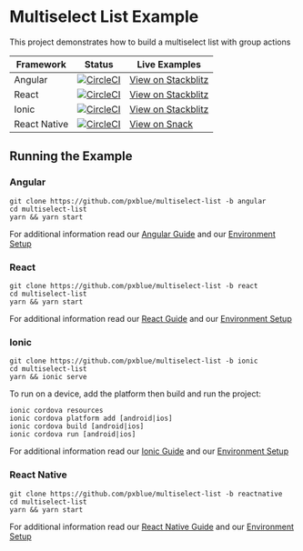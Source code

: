 # Multiselect List Example
This project demonstrates how to build a multiselect list with group actions

| Framework           | Status       | Live Examples  |
| ---------------- |--------------|------------------|
| Angular | [![CircleCI](https://circleci.com/gh/pxblue/multiselect-list/tree/angular.svg?style=shield)](https://circleci.com/gh/pxblue/multiselect-list/tree/angular) | [View on Stackblitz](https://stackblitz.com/edit/pxblue-multiselect-list-angular)
| React | [![CircleCI](https://circleci.com/gh/pxblue/multiselect-list/tree/react.svg?style=shield)](https://circleci.com/gh/pxblue/multiselect-list/tree/react) | [View on Stackblitz](https://stackblitz.com/edit/pxblue-multiselect-list-react)
| Ionic | [![CircleCI](https://circleci.com/gh/pxblue/multiselect-list/tree/ionic.svg?style=shield)](https://circleci.com/gh/pxblue/multiselect-list/tree/ionic) | [View on Stackblitz](https://stackblitz.com/edit/pxblue-multiselect-list-ionic)
| React Native | [![CircleCI](https://circleci.com/gh/pxblue/multiselect-list/tree/reactnative.svg?style=shield)](https://circleci.com/gh/pxblue/multiselect-list/tree/reactnative) | [View on Snack](https://snack.expo.io/@px-blue/multiselect-list-reactnative)

## Running the Example
### Angular
```
git clone https://github.com/pxblue/multiselect-list -b angular
cd multiselect-list
yarn && yarn start
```
For additional information read our [Angular Guide](https://pxblue.github.io/development/frameworks-web/angular) and our [Environment Setup](https://pxblue.github.io/development/environment)

### React
```
git clone https://github.com/pxblue/multiselect-list -b react
cd multiselect-list
yarn && yarn start
```
For additional information read our [React Guide](https://pxblue.github.io/development/frameworks-web/react) and our [Environment Setup](https://pxblue.github.io/development/environment)

### Ionic
```
git clone https://github.com/pxblue/multiselect-list -b ionic
cd multiselect-list
yarn && ionic serve
```
To run on a device, add the platform then build and run the project:
```
ionic cordova resources
ionic cordova platform add [android|ios]
ionic cordova build [android|ios]
ionic cordova run [android|ios]
```
For additional information read our [Ionic Guide](https://pxblue.github.io/development/frameworks-mobile/ionic) and our [Environment Setup](https://pxblue.github.io/development/environment)

### React Native

```
git clone https://github.com/pxblue/multiselect-list -b reactnative
cd multiselect-list
yarn && yarn start
```
For additional information read our [React Native Guide](https://pxblue.github.io/development/frameworks-mobile/react-native) and our [Environment Setup](https://pxblue.github.io/development/environment)
